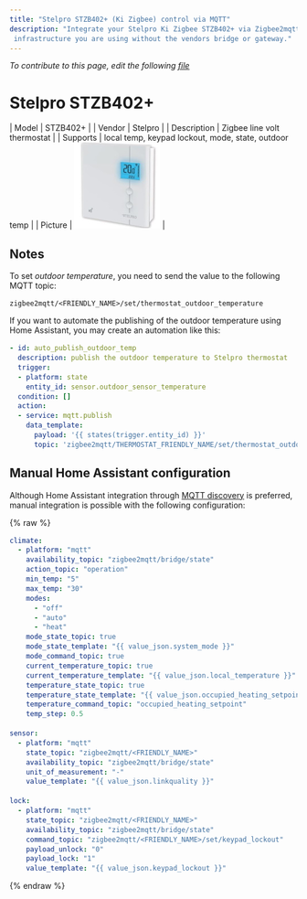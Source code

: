 ```yaml
---
title: "Stelpro STZB402+ (Ki Zigbee) control via MQTT"
description: "Integrate your Stelpro Ki Zigbee STZB402+ via Zigbee2mqtt with whatever smart home
 infrastructure you are using without the vendors bridge or gateway."
---
```


*To contribute to this page, edit the following
[file](https://github.com/Koenkk/zigbee2mqtt.io/blob/master/docs/devices/STZB402.md)*

# Stelpro STZB402+

| Model | STZB402+  |
| Vendor  | Stelpro  |
| Description | Zigbee line volt thermostat |
| Supports | local temp, keypad lockout, mode, state, outdoor temp |
| Picture | ![Stelpro STZB402+](../images/devices/STZB402.jpg) |

## Notes

To set _outdoor temperature_, you need to send the value to the following MQTT topic:
```
zigbee2mqtt/<FRIENDLY_NAME>/set/thermostat_outdoor_temperature
```

If you want to automate the publishing of the outdoor temperature using Home Assistant, you may create an automation like this:

``` yaml
- id: auto_publish_outdoor_temp
  description: publish the outdoor temperature to Stelpro thermostat
  trigger:
  - platform: state
    entity_id: sensor.outdoor_sensor_temperature
  condition: []
  action:
  - service: mqtt.publish
    data_template:
      payload: '{{ states(trigger.entity_id) }}'
      topic: 'zigbee2mqtt/THERMOSTAT_FRIENDLY_NAME/set/thermostat_outdoor_temperature'
```

## Manual Home Assistant configuration
Although Home Assistant integration through [MQTT discovery](../integration/home_assistant) is preferred,
manual integration is possible with the following configuration:


{% raw %}
```yaml
climate:
  - platform: "mqtt"
    availability_topic: "zigbee2mqtt/bridge/state"
    action_topic: "operation"
    min_temp: "5"
    max_temp: "30"
    modes: 
      - "off"
      - "auto"
      - "heat"
    mode_state_topic: true
    mode_state_template: "{{ value_json.system_mode }}"
    mode_command_topic: true
    current_temperature_topic: true
    current_temperature_template: "{{ value_json.local_temperature }}"
    temperature_state_topic: true
    temperature_state_template: "{{ value_json.occupied_heating_setpoint }}"
    temperature_command_topic: "occupied_heating_setpoint"
    temp_step: 0.5

sensor:
  - platform: "mqtt"
    state_topic: "zigbee2mqtt/<FRIENDLY_NAME>"
    availability_topic: "zigbee2mqtt/bridge/state"
    unit_of_measurement: "-"
    value_template: "{{ value_json.linkquality }}"

lock:
  - platform: "mqtt"
    state_topic: "zigbee2mqtt/<FRIENDLY_NAME>"
    availability_topic: "zigbee2mqtt/bridge/state"
    command_topic: "zigbee2mqtt/<FRIENDLY_NAME>/set/keypad_lockout"
    payload_unlock: "0"
    payload_lock: "1"
    value_template: "{{ value_json.keypad_lockout }}"
```
{% endraw %}


